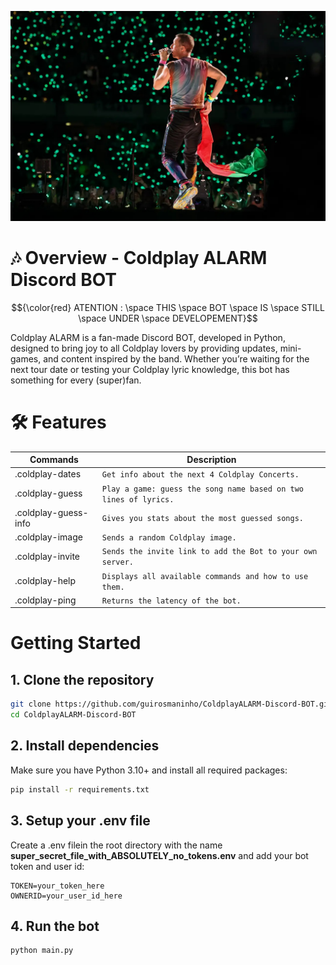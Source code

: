 ![Picture taken during Coldplay's concert in Coimbra, Portugal. 2023](https://github.com/guirosmaninho/ColdplayALARM-Discord-BOT/blob/main/images/banner/coldplay47.jpeg?raw=true)

# 🎶 Overview - Coldplay ALARM Discord BOT
$${\color{red} ATENTION : \space THIS \space BOT \space IS \space STILL \space UNDER \space DEVELOPEMENT}$$

Coldplay ALARM is a fan-made Discord BOT, developed in Python, designed to bring joy to all Coldplay lovers by providing updates, mini-games, and content inspired by the band. Whether you’re waiting for the next tour date or testing your Coldplay lyric knowledge, this bot has something for every (super)fan.

# 🛠️ Features 

|      Commands  |Description                          |
|----------------|-------------------------------|
|.coldplay-dates|`Get info about the next 4 Coldplay Concerts.`            |
|.coldplay-guess          |`Play a game: guess the song name based on two lines of lyrics.`            |
|.coldplay-guess-info          |`Gives you stats about the most guessed songs.`            |
|.coldplay-image          |`Sends a random Coldplay image.`|
|.coldplay-invite          |`Sends the invite link to add the Bot to your own server.`|
|.coldplay-help          |`Displays all available commands and how to use them.`|
|.coldplay-ping          |`Returns the latency of the bot.`|


# Getting Started
## 1. Clone the repository
``` bash
git clone https://github.com/guirosmaninho/ColdplayALARM-Discord-BOT.git
cd ColdplayALARM-Discord-BOT
```

## 2. Install dependencies
Make sure you have Python 3.10+ and install all required packages:
``` bash
pip install -r requirements.txt
```

## 3. Setup your .env file
Create a .env filein the root directory with the name **super_secret_file_with_ABSOLUTELY_no_tokens.env** and add your bot token and user id:
``` env
TOKEN=your_token_here
OWNERID=your_user_id_here
```

## 4. Run the bot
``` bash
python main.py
```
